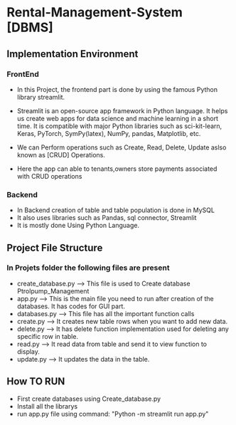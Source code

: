 # Rental-Management-System [DBMS]  

## Implementation Environment

### FrontEnd

- In this Project, the frontend part is done by using the famous Python library streamlit.

-  Streamlit is an open-source app framework in Python language. It helps us create web apps for data science and machine learning in a short time. It is compatible with major Python libraries such as sci-kit-learn, Keras, PyTorch, SymPy(latex), NumPy, pandas, Matplotlib, etc.

- We can Perform operations such as Create, Read, Delete, Update aslso known as [CRUD] Operations.

- Here the app can able to  tenants,owners  store payments associated with CRUD operations

### Backend

- In Backend creation of table and table population is done in MySQL 
- It also uses libraries such as Pandas, sql connector, Streamlit 
- It is mostly done Using Python Language. 

## Project File Structure 

### In Projets folder the following files are present 
* create_database.py --> This file is used to Create database Ptrolpump_Management  
* app.py --> This is the main file you need to run after creation of the databases. It has codes for GUI part.
*  databases.py --> This file has all the important function calls
* create.py --> It creates new table rows when you want to add new data.
* delete.py --> It has delete function implementation used for deleting any specific row in table.
* read.py --> It read data from table and send it to view function to display.
* update.py -->  It updates the data in the table.

## How TO RUN 
- First create databases using Create_database.py
- Install all the librarys
- run app.py file using command: "Python -m streamlit run app.py"
